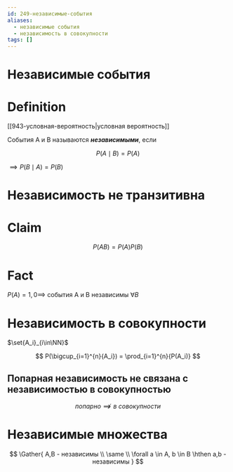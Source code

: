 ```yaml
---
id: 249-независимые-события
aliases:
  - независимые события
  - независимость в совокупности
tags: []
---
```

# Независимые события

# Definition

[[943-условная-вероятность|условная вероятность]]

События A и B называются **_независимыми_**, если

$$
P(A \mid B) = P(A)
$$

$\implies P(B \mid A) = P(B)$

# Независимость не транзитивна

# Claim

$$
P(AB) = P(A) P(B)
$$

# Fact

$P(A) = 1, 0 \implies$ события A и B независимы $\forall B$

# Независимость в совокупности

$\set{A_i}_{i\in\NN}$

$$
P(\bigcup_{i=1}^{n}{A_i}) = \prod_{i=1}^{n}{P(A_i)}
$$
## Попарная независимость не связана с независимостью в совокупностью
$$
попарно \not\implies в\ совокупности
$$

# Независимые множества
$$
\Gather{
A,B - независимы \\
\same \\
\forall a \in A, b \in B \hthen a,b - независимы
}
$$
